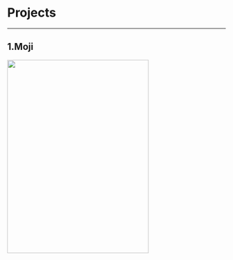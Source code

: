 <h1>Projects</h1>
<hr>
<h2>1.Moji</h2>
<img width="325.5" height="446.25" src="https://raw.githubusercontent.com/yumm-b612/moji.py/main/utils/assets/moji/moji_hd.png"/>
